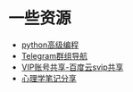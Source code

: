 # 一些资源
* [python高级编程](./doc/python高级编程.md)
* [Telegram群组导航](./doc/Telegram群组导航.md)
* [VIP账号共享-百度云svip共享](./doc/VIP账号共享-百度云svip共享.md)
* [心理学笔记分享](./doc/心理学笔记分享.md)
